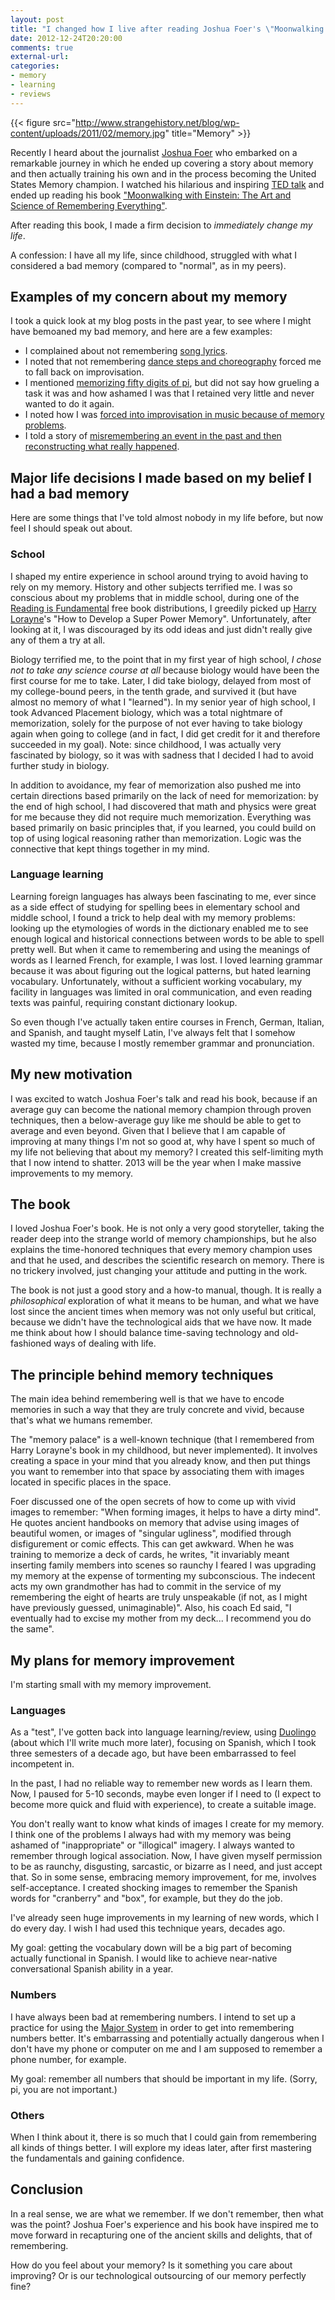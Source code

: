 ```yaml
---
layout: post
title: "I changed how I live after reading Joshua Foer's \"Moonwalking with Einstein\""
date: 2012-12-24T20:20:00
comments: true
external-url: 
categories: 
- memory
- learning
- reviews
---
```

{{< figure src="http://www.strangehistory.net/blog/wp-content/uploads/2011/02/memory.jpg" title="Memory" >}}

Recently I heard about the journalist [Joshua Foer](http://joshuafoer.com/) who embarked on a remarkable journey in which he ended up covering a story about memory and then actually training his own and in the process becoming the United States Memory champion. I watched his hilarious and inspiring [TED talk](http://www.ted.com/talks/joshua_foer_feats_of_memory_anyone_can_do.html) and ended up reading his book ["Moonwalking with Einstein: The Art and Science of Remembering Everything"](http://joshuafoer.com/moonwalking-with-einstein/).

After reading this book, I made a firm decision to *immediately change my life*.

<!--more-->

A confession: I have all my life, since childhood, struggled with what I considered a bad memory (compared to "normal", as in my peers).

## Examples of my concern about my memory

I took a quick look at my blog posts in the past year, to see where I might have bemoaned my bad memory, and here are a few examples:

- I complained about not remembering [song lyrics](/blog/2011/11/18/i-want-to-sing/).
- I noted that not remembering [dance steps and choreography](/blog/2012/03/10/flute-loving-it-again/) forced me to fall back on improvisation.
- I mentioned [memorizing fifty digits of pi](/blog/2012/03/14/for-real-geeks-today-is-not-pi-day-but-half-tau-day/), but did not say how grueling a task it was and how ashamed I was that I retained very little and never wanted to do it again.
- I noted how I was [forced into improvisation in music because of memory problems](/blog/2012/04/21/my-first-time-in-a-public-music-jam-intense-fun-with-chris-norman-and-david-greenberg/).
- I told a story of [misremembering an event in the past and then reconstructing what really happened](/blog/2012/06/08/heinz-hall-memories-at-the-pittsburgh-symphony-being-shocked-out-of-my-mind-upon-experiencing-prokofievs-second-piano-concerto-for-the-first-time/).

## Major life decisions I made based on my belief I had a bad memory

Here are some things that I've told almost nobody in my life before, but now feel I should speak out about.

### School

I shaped my entire experience in school around trying to avoid having to rely on my memory. History and other subjects terrified me. I was so conscious about my problems that in middle school, during one of the [Reading is Fundamental](http://www.rif.org/) free book distributions, I greedily picked up [Harry Lorayne](http://www.harrylorayne.com/)'s "How to Develop a Super Power Memory". Unfortunately, after looking at it, I was discouraged by its odd ideas and just didn't really give any of them a try at all.

Biology terrified me, to the point that in my first year of high school, *I chose not to take any science course at all* because biology would have been the first course for me to take. Later, I did take biology, delayed from most of my college-bound peers, in the tenth grade, and survived it (but have almost no memory of what I "learned"). In my senior year of high school, I took Advanced Placement biology, which was a total nightmare of memorization, solely for the purpose of not ever having to take biology again when going to college (and in fact, I did get credit for it and therefore succeeded in my goal). Note: since childhood, I was actually very fascinated by biology, so it was with sadness that I decided I had to avoid further study in biology.

In addition to avoidance, my fear of memorization also pushed me into certain directions based primarily on the lack of need for memorization: by the end of high school, I had discovered that math and physics were great for me because they did not require much memorization. Everything was based primarily on basic principles that, if you learned, you could build on top of using logical reasoning rather than memorization. Logic was the connective that kept things together in my mind.

### Language learning

Learning foreign languages has always been fascinating to me, ever since as a side effect of studying for spelling bees in elementary school and middle school, I found a trick to help deal with my memory problems: looking up the etymologies of words in the dictionary enabled me to see enough logical and historical connections between words to be able to spell pretty well. But when it came to remembering and using the meanings of words as I learned French, for example, I was lost. I loved learning grammar because it was about figuring out the logical patterns, but hated learning vocabulary. Unfortunately, without a sufficient working vocabulary, my facility in languages was limited in oral communication, and even reading texts was painful, requiring constant dictionary lookup.

So even though I've actually taken entire courses in French, German, Italian, and Spanish, and taught myself Latin, I've always felt that I somehow wasted my time, because I mostly remember grammar and pronunciation.

## My new motivation

I was excited to watch Joshua Foer's talk and read his book, because if an average guy can become the national memory champion through proven techniques, then a below-average guy like me should be able to get to average and even beyond. Given that I believe that I am capable of improving at many things I'm not so good at, why have I spent so much of my life not believing that about my memory? I created this self-limiting myth that I now intend to shatter. 2013 will be the year when I make massive improvements to my memory.

## The book

I loved Joshua Foer's book. He is not only a very good storyteller, taking the reader deep into the strange world of memory championships, but he also explains the time-honored techniques that every memory champion uses and that he used, and describes the scientific research on memory. There is no trickery involved, just changing your attitude and putting in the work.

The book is not just a good story and a how-to manual, though. It is really a *philosophical* exploration of what it means to be human, and what we have lost since the ancient times when memory was not only useful but critical, because we didn't have the technological aids that we have now. It made me think about how I should balance time-saving technology and old-fashioned ways of dealing with life.

## The principle behind memory techniques

The main idea behind remembering well is that we have to encode memories in such a way that they are truly concrete and vivid, because that's what we humans remember.

The "memory palace" is a well-known technique (that I remembered from Harry Lorayne's book in my childhood, but never implemented). It involves creating a space in your mind that you already know, and then put things you want to remember into that space by associating them with images located in specific places in the space.

Foer discussed one of the open secrets of how to come up with vivid images to remember: "When forming images, it helps to have a dirty mind". He quotes ancient handbooks on memory that advise using images of beautiful women, or images of "singular ugliness", modified through disfigurement or comic effects. This can get awkward. When he was training to memorize a deck of cards, he writes, "it invariably meant inserting family members into scenes so raunchy I feared I was upgrading my memory at the expense of tormenting my subconscious. The indecent acts my own grandmother has had to commit in the service of my remembering the eight of hearts are truly unspeakable (if not, as I might have previously guessed, unimaginable)". Also, his coach Ed said, "I eventually had to excise my mother from my deck... I recommend you do the same".

## My plans for memory improvement

I'm starting small with my memory improvement.

### Languages

As a "test", I've gotten back into language learning/review, using [Duolingo](http://duolingo.com/) (about which I'll write much more later), focusing on Spanish, which I took three semesters of a decade ago, but have been embarrassed to feel incompetent in.

In the past, I had no reliable way to remember new words as I learn them. Now, I paused for 5-10 seconds, maybe even longer if I need to (I expect to become more quick and fluid with experience), to create a suitable image.

You don't really want to know what kinds of images I create for my memory. I think one of the problems I always had with my memory was being ashamed of "inappropriate" or "illogical" imagery. I always wanted to remember through logical association. Now, I have given myself permission to be as raunchy, disgusting, sarcastic, or bizarre as I need, and just accept that. So in some sense, embracing memory improvement, for me, involves self-acceptance. I created shocking images to remember the Spanish words for "cranberry" and "box", for example, but they do the job.

I've already seen huge improvements in my learning of new words, which I do every day. I wish I had used this technique years, decades ago.

My goal: getting the vocabulary down will be a big part of becoming actually functional in Spanish. I would like to achieve near-native conversational Spanish ability in a year.

### Numbers

I have always been bad at remembering numbers. I intend to set up a practice for using the [Major System](http://en.wikipedia.org/wiki/Mnemonic_major_system) in order to get into remembering numbers better. It's embarrassing and potentially actually dangerous when I don't have my phone or computer on me and I am supposed to remember a phone number, for example.

My goal: remember all numbers that should be important in my life. (Sorry, pi, you are not important.)

### Others

When I think about it, there is so much that I could gain from remembering all kinds of things better. I will explore my ideas later, after first mastering the fundamentals and gaining confidence.

## Conclusion

In a real sense, we are what we remember. If we don't remember, then what was the point? Joshua Foer's experience and his book have inspired me to move forward in recapturing one of the ancient skills and delights, that of remembering.

How do you feel about your memory? Is it something you care about improving? Or is our technological outsourcing of our memory perfectly fine?
